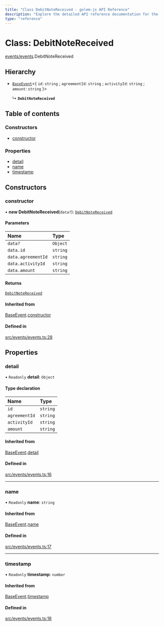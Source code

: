 ```yaml
---
title: "Class DebitNoteReceived - golem-js API Reference"
description: "Explore the detailed API reference documentation for the Class DebitNoteReceived within the golem-js SDK for the Golem Network."
type: "reference"
---
```

# Class: DebitNoteReceived

[events/events](../modules/events_events).DebitNoteReceived

## Hierarchy

- [`BaseEvent`](events_events.BaseEvent)\<\{ `id`: `string` ; `agreementId`: `string` ; `activityId`: `string` ; `amount`: `string`  }\>

  ↳ **`DebitNoteReceived`**

## Table of contents

### Constructors

- [constructor](events_events.DebitNoteReceived#constructor)

### Properties

- [detail](events_events.DebitNoteReceived#detail)
- [name](events_events.DebitNoteReceived#name)
- [timestamp](events_events.DebitNoteReceived#timestamp)

## Constructors

### constructor

• **new DebitNoteReceived**(`data?`): [`DebitNoteReceived`](events_events.DebitNoteReceived)

#### Parameters

| Name | Type |
| :------ | :------ |
| `data?` | `Object` |
| `data.id` | `string` |
| `data.agreementId` | `string` |
| `data.activityId` | `string` |
| `data.amount` | `string` |

#### Returns

[`DebitNoteReceived`](events_events.DebitNoteReceived)

#### Inherited from

[BaseEvent](events_events.BaseEvent).[constructor](events_events.BaseEvent#constructor)

#### Defined in

[src/events/events.ts:28](https://github.com/golemfactory/golem-js/blob/5c570c3/src/events/events.ts#L28)

## Properties

### detail

• `Readonly` **detail**: `Object`

#### Type declaration

| Name | Type |
| :------ | :------ |
| `id` | `string` |
| `agreementId` | `string` |
| `activityId` | `string` |
| `amount` | `string` |

#### Inherited from

[BaseEvent](events_events.BaseEvent).[detail](events_events.BaseEvent#detail)

#### Defined in

[src/events/events.ts:16](https://github.com/golemfactory/golem-js/blob/5c570c3/src/events/events.ts#L16)

___

### name

• `Readonly` **name**: `string`

#### Inherited from

[BaseEvent](events_events.BaseEvent).[name](events_events.BaseEvent#name)

#### Defined in

[src/events/events.ts:17](https://github.com/golemfactory/golem-js/blob/5c570c3/src/events/events.ts#L17)

___

### timestamp

• `Readonly` **timestamp**: `number`

#### Inherited from

[BaseEvent](events_events.BaseEvent).[timestamp](events_events.BaseEvent#timestamp)

#### Defined in

[src/events/events.ts:18](https://github.com/golemfactory/golem-js/blob/5c570c3/src/events/events.ts#L18)
